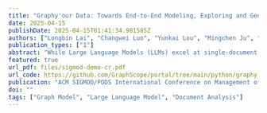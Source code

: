```yaml
---
title: "Graphy'our Data: Towards End-to-End Modeling, Exploring and Generating Report from Raw Data"
date: 2025-04-15
publishDate: 2025-04-15T01:41:34.981585Z
authors: ["Longbin Lai", "Changwei Luo", "Yunkai Lou", "Mingchen Ju", "Zhengyi Yang"]
publication_types: ["1"]
abstract: "While Large Language Models (LLMs) excel at single-document queries and conversational workflows, they struggle with progressively exploring, analyzing, and synthesizing large unstructured document sets, such as in literature surveys. We address this challenge -- termed Progressive Document Investigation -- by introducing Graphy, an end-to-end platform that automates data modeling, exploration and high-quality report generation in a user-friendly manner. Graphy comprises an offline Scrapper that transforms raw documents into a structured graph of Fact and Dimension nodes, and an online Surveyor that enables iterative exploration and LLM-driven report generation. We showcase a pre-scrapped graph of over 50,000 papers, demonstrating how Graphy facilitates the literature-survey scenario, with video available at https://youtu.be/uM4nzkAdGlM."
featured: true
url_pdf: files/sigmod-demo-cr.pdf
url_code: https://github.com/GraphScope/portal/tree/main/python/graphy
publication: "ACM SIGMOD/PODS International Conference on Management of Data 2025, Demo Paper (to appear)"
doi: ""
tags: ["Graph Model", "Large Language Model", "Document Analysis"]
---
```


